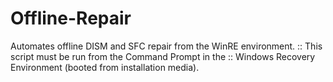 # Offline-Repair
Automates offline DISM and SFC repair from the WinRE environment. ::          This script must be run from the Command Prompt in the ::          Windows Recovery Environment (booted from installation media).
